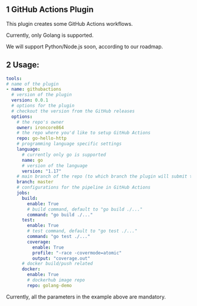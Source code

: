 ## 1 GitHub Actions Plugin

This plugin creates some GitHub Actions workflows.

Currently, only Golang is supported.

We will support Python/Node.js soon, according to our roadmap.

## 2 Usage:

```yaml
tools:
# name of the plugin
- name: githubactions
  # version of the plugin
  version: 0.0.1
  # options for the plugin
  # checkout the version from the GitHub releases
  options:
    # the repo's owner
    owner: ironcore864
    # the repo where you'd like to setup GitHub Actions
    repo: go-hello-http
    # programming language specific settings
    language:
      # currently only go is supported
      name: go
      # version of the language
      version: "1.17"
    # main branch of the repo (to which branch the plugin will submit the workflows)
    branch: master
    # configurations for the pipeline in GitHub Actions
    jobs:
      build:
        enable: True
        # build command, default to "go build ./..."
        command: "go build ./..."
      test:
        enable: True
        # test command, default to "go test ./..."
        command: "go test ./..."
        coverage:
          enable: True
          profile: "-race -covermode=atomic"
          output: "coverage.out"
      # docker build/push related
      docker:
        enable: True
        # dockerhub image repo
        repo: golang-demo
```

Currently, all the parameters in the example above are mandatory.
